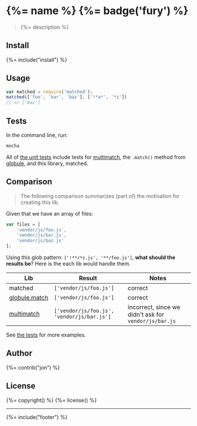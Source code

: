 # {%= name %} {%= badge('fury') %}

> {%= description %}

## Install
{%= include("install") %}


## Usage

```js
var matched = require('matched');
matched(['foo', 'bar', 'baz'], ['!*a*', '*z'])
// => ['baz']
```

## Tests

In the command line, run:

```bash
mocha
```

All of [the unit tests](./test/test.js) include tests for [multimatch][multimatch], the `.match()` method from [globule][globule], and this library, matched.


## Comparison

> The following comparison summarizes (part of) the motivation for creating this lib.

Given that we have an array of files:

```js
var files = [
	'vendor/js/foo.js',
	'vendor/js/bar.js',
	'vendor/js/baz.js'
];
```

Using this glob pattern: `['!**/*z.js', '**/foo.js']`, **what should the results be**? Here is the each lib would handle them.

**Lib** | **Result** | **Notes**
--- | --- | ---
matched | `['vendor/js/foo.js']` | correct
[globule.match][globule] | `['vendor/js/foo.js']` | correct
[multimatch][multimatch] | `['vendor/js/foo.js', 'vendor/js/bar.js']` | incorrect, since we didn't ask for `vendor/js/bar.js`

See [the tests](./test/test.js) for more examples.


## Author
{%= contrib("jon") %}

## License
{%= copyright() %}
{%= license() %}

***

{%= include("footer") %}

[globule]: https://github.com/cowboy/node-globule
[multimatch]: https://github.com/sindresorhus/multimatch